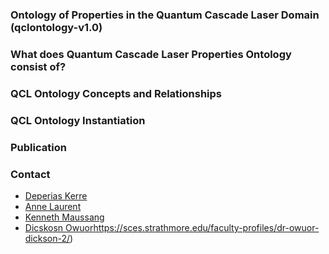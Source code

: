 ### Ontology of Properties in the Quantum Cascade Laser Domain (qclontology-v1.0)


### What does Quantum Cascade Laser Properties Ontology consist of?


### QCL Ontology Concepts and Relationships


### QCL Ontology Instantiation 


### Publication 


### Contact
* [Deperias Kerre](https://sces.strathmore.edu/faculty-profiles/deperias-kerre-2/)
* [Anne Laurent](https://www.lirmm.fr/annuaire/?qq=Laurent+Anne)
* [Kenneth Maussang](https://lab.ies.umontpellier.fr/~maussang/)
* [Dicskosn Owuor](https://sces.strathmore.edu/faculty-profiles/dr-owuor-dickson-2/)https://sces.strathmore.edu/faculty-profiles/dr-owuor-dickson-2/)

